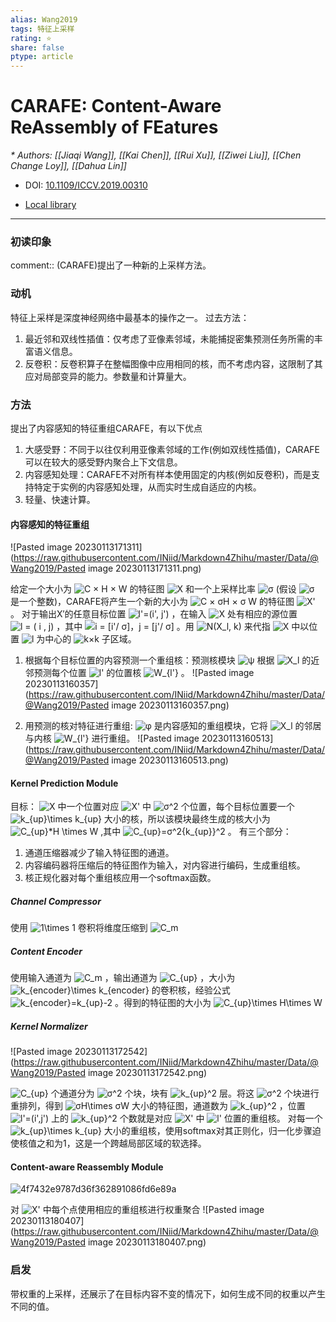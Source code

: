 ```yaml
---
alias: Wang2019
tags: 特征上采样
rating: ⭐
share: false
ptype: article
---
```


# CARAFE: Content-Aware ReAssembly of FEatures
<cite>* Authors: [[Jiaqi Wang]], [[Kai Chen]], [[Rui Xu]], [[Ziwei Liu]], [[Chen Change Loy]], [[Dahua Lin]]</cite>

* DOI: [10.1109/ICCV.2019.00310](https://doi.org/10.1109/ICCV.2019.00310)

* [Local library](zotero://select/items/1_5UC2YFWK)

***

### 初读印象

comment:: (CARAFE)提出了一种新的上采样方法。


### 动机
特征上采样是深度神经网络中最基本的操作之一。
过去方法：
1. 最近邻和双线性插值：仅考虑了亚像素邻域，未能捕捉密集预测任务所需的丰富语义信息。
2. 反卷积：反卷积算子在整幅图像中应用相同的核，而不考虑内容，这限制了其应对局部变异的能力。参数量和计算量大。

### 方法 
提出了内容感知的特征重组CARAFE，有以下优点
1. 大感受野：不同于以往仅利用亚像素邻域的工作(例如双线性插值)，CARAFE可以在较大的感受野内聚合上下文信息。
2. 内容感知处理：CARAFE不对所有样本使用固定的内核(例如反卷积)，而是支持特定于实例的内容感知处理，从而实时生成自适应的内核。
3. 轻量、快速计算。

#### 内容感知的特征重组 

![Pasted image 20230113171311](https://raw.githubusercontent.com/INiid/Markdown4Zhihu/master/Data/@Wang2019/Pasted image 20230113171311.png)

给定一个大小为 <img src="https://www.zhihu.com/equation?tex=C × H × W" alt="C × H × W" class="ee_img tr_noresize" eeimg="1"> 的特征图 <img src="https://www.zhihu.com/equation?tex=X" alt="X" class="ee_img tr_noresize" eeimg="1"> 和一个上采样比率 <img src="https://www.zhihu.com/equation?tex=σ" alt="σ" class="ee_img tr_noresize" eeimg="1">  (假设 <img src="https://www.zhihu.com/equation?tex=σ" alt="σ" class="ee_img tr_noresize" eeimg="1"> 是一个整数)，CARAFE将产生一个新的大小为 <img src="https://www.zhihu.com/equation?tex=C × σH × σ W" alt="C × σH × σ W" class="ee_img tr_noresize" eeimg="1"> 的特征图 <img src="https://www.zhihu.com/equation?tex=X'" alt="X'" class="ee_img tr_noresize" eeimg="1"> 。
对于输出X′的任意目标位置 <img src="https://www.zhihu.com/equation?tex=l'=(i', j')" alt="l'=(i', j')" class="ee_img tr_noresize" eeimg="1"> ，在输入 <img src="https://www.zhihu.com/equation?tex=X" alt="X" class="ee_img tr_noresize" eeimg="1"> 处有相应的源位置 <img src="https://www.zhihu.com/equation?tex=l = ( i , j)" alt="l = ( i , j)" class="ee_img tr_noresize" eeimg="1"> ，其中 <img src="https://www.zhihu.com/equation?tex=i = [i'/ σ]，j = [j'/ σ]" alt="i = [i'/ σ]，j = [j'/ σ]" class="ee_img tr_noresize" eeimg="1"> 。用 <img src="https://www.zhihu.com/equation?tex=N(X_l, k)" alt="N(X_l, k)" class="ee_img tr_noresize" eeimg="1"> 来代指 <img src="https://www.zhihu.com/equation?tex=X" alt="X" class="ee_img tr_noresize" eeimg="1"> 中以位置 <img src="https://www.zhihu.com/equation?tex=l" alt="l" class="ee_img tr_noresize" eeimg="1"> 为中心的 <img src="https://www.zhihu.com/equation?tex=k×k" alt="k×k" class="ee_img tr_noresize" eeimg="1"> 子区域。
1. 根据每个目标位置的内容预测一个重组核：预测核模块 <img src="https://www.zhihu.com/equation?tex=ψ" alt="ψ" class="ee_img tr_noresize" eeimg="1"> 根据 <img src="https://www.zhihu.com/equation?tex=X_l" alt="X_l" class="ee_img tr_noresize" eeimg="1"> 的近邻预测每个位置 <img src="https://www.zhihu.com/equation?tex=l'" alt="l'" class="ee_img tr_noresize" eeimg="1"> 的位置核 <img src="https://www.zhihu.com/equation?tex=W_{l'}" alt="W_{l'}" class="ee_img tr_noresize" eeimg="1"> 。
![Pasted image 20230113160357](https://raw.githubusercontent.com/INiid/Markdown4Zhihu/master/Data/@Wang2019/Pasted image 20230113160357.png)

2. 用预测的核对特征进行重组: <img src="https://www.zhihu.com/equation?tex=φ" alt="φ" class="ee_img tr_noresize" eeimg="1"> 是内容感知的重组模块，它将 <img src="https://www.zhihu.com/equation?tex=X_l" alt="X_l" class="ee_img tr_noresize" eeimg="1"> 的邻居与内核 <img src="https://www.zhihu.com/equation?tex=W_{l'}" alt="W_{l'}" class="ee_img tr_noresize" eeimg="1"> 进行重组。
![Pasted image 20230113160513](https://raw.githubusercontent.com/INiid/Markdown4Zhihu/master/Data/@Wang2019/Pasted image 20230113160513.png)

#### Kernel Prediction Module
目标： <img src="https://www.zhihu.com/equation?tex=X" alt="X" class="ee_img tr_noresize" eeimg="1"> 中一个位置对应 <img src="https://www.zhihu.com/equation?tex=X'" alt="X'" class="ee_img tr_noresize" eeimg="1"> 中 <img src="https://www.zhihu.com/equation?tex=σ^2" alt="σ^2" class="ee_img tr_noresize" eeimg="1"> 个位置，每个目标位置要一个 <img src="https://www.zhihu.com/equation?tex=k_{up}\times k_{up}" alt="k_{up}\times k_{up}" class="ee_img tr_noresize" eeimg="1"> 大小的核，所以该模块最终生成的核大小为 <img src="https://www.zhihu.com/equation?tex=C_{up}*H \times W" alt="C_{up}*H \times W" class="ee_img tr_noresize" eeimg="1"> ,其中 <img src="https://www.zhihu.com/equation?tex=C_{up}=σ^2{k_{up}}^2" alt="C_{up}=σ^2{k_{up}}^2" class="ee_img tr_noresize" eeimg="1"> 。
有三个部分：
1. 通道压缩器减少了输入特征图的通道。
2. 内容编码器将压缩后的特征图作为输入，对内容进行编码，生成重组核。
3. 核正规化器对每个重组核应用一个softmax函数。

##### Channel Compressor
使用 <img src="https://www.zhihu.com/equation?tex=1\times 1" alt="1\times 1" class="ee_img tr_noresize" eeimg="1"> 卷积将维度压缩到 <img src="https://www.zhihu.com/equation?tex=C_m" alt="C_m" class="ee_img tr_noresize" eeimg="1"> 
##### Content Encoder
使用输入通道为 <img src="https://www.zhihu.com/equation?tex=C_m" alt="C_m" class="ee_img tr_noresize" eeimg="1"> ，输出通道为 <img src="https://www.zhihu.com/equation?tex=C_{up}" alt="C_{up}" class="ee_img tr_noresize" eeimg="1"> ，大小为 <img src="https://www.zhihu.com/equation?tex=k_{encoder}\times k_{encoder}" alt="k_{encoder}\times k_{encoder}" class="ee_img tr_noresize" eeimg="1"> 的卷积核，经验公式 <img src="https://www.zhihu.com/equation?tex=k_{encoder}=k_{up}-2" alt="k_{encoder}=k_{up}-2" class="ee_img tr_noresize" eeimg="1"> 。得到的特征图的大小为 <img src="https://www.zhihu.com/equation?tex=C_{up}\times H\times W" alt="C_{up}\times H\times W" class="ee_img tr_noresize" eeimg="1"> 
##### Kernel Normalizer

![Pasted image 20230113172542](https://raw.githubusercontent.com/INiid/Markdown4Zhihu/master/Data/@Wang2019/Pasted image 20230113172542.png)

 <img src="https://www.zhihu.com/equation?tex=C_{up}" alt="C_{up}" class="ee_img tr_noresize" eeimg="1"> 个通道分为 <img src="https://www.zhihu.com/equation?tex=σ^2" alt="σ^2" class="ee_img tr_noresize" eeimg="1"> 个块，块有 <img src="https://www.zhihu.com/equation?tex=k_{up}^2" alt="k_{up}^2" class="ee_img tr_noresize" eeimg="1"> 层。将这 <img src="https://www.zhihu.com/equation?tex=σ^2" alt="σ^2" class="ee_img tr_noresize" eeimg="1"> 个块进行重排列，得到 <img src="https://www.zhihu.com/equation?tex=σH\times σW" alt="σH\times σW" class="ee_img tr_noresize" eeimg="1"> 大小的特征图，通道数为 <img src="https://www.zhihu.com/equation?tex=k_{up}^2" alt="k_{up}^2" class="ee_img tr_noresize" eeimg="1"> ，位置 <img src="https://www.zhihu.com/equation?tex=l'=(i',j')" alt="l'=(i',j')" class="ee_img tr_noresize" eeimg="1"> 上的 <img src="https://www.zhihu.com/equation?tex=k_{up}^2" alt="k_{up}^2" class="ee_img tr_noresize" eeimg="1"> 个数就是对应 <img src="https://www.zhihu.com/equation?tex=X'" alt="X'" class="ee_img tr_noresize" eeimg="1"> 中 <img src="https://www.zhihu.com/equation?tex=l'" alt="l'" class="ee_img tr_noresize" eeimg="1"> 位置的重组核。
对每一个 <img src="https://www.zhihu.com/equation?tex=k_{up}\times k_{up}" alt="k_{up}\times k_{up}" class="ee_img tr_noresize" eeimg="1"> 大小的重组核，使用softmax对其正则化，归一化步骤迫使核值之和为1，这是一个跨越局部区域的软选择。

#### Content-aware Reassembly Module

![4f7432e9787d36f362891086fd6e89a](https://raw.githubusercontent.com/INiid/Markdown4Zhihu/master/Data/@Wang2019/4f7432e9787d36f362891086fd6e89a.jpg)


对 <img src="https://www.zhihu.com/equation?tex=X'" alt="X'" class="ee_img tr_noresize" eeimg="1"> 中每个点使用相应的重组核进行权重聚合 
![Pasted image 20230113180407](https://raw.githubusercontent.com/INiid/Markdown4Zhihu/master/Data/@Wang2019/Pasted image 20230113180407.png)


### 启发
带权重的上采样，还展示了在目标内容不变的情况下，如何生成不同的权重以产生不同的值。